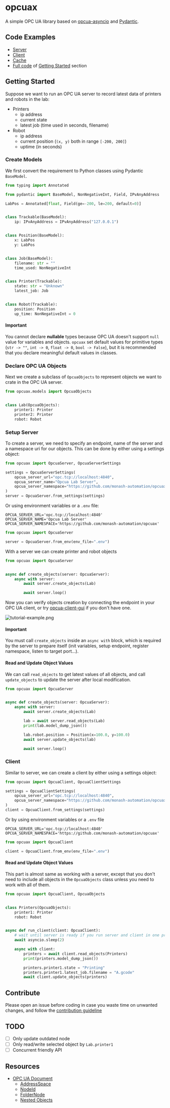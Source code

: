 # opcuax

A simple OPC UA library based on [opcua-asyncio](https://opcua-asyncio.readthedocs.io/en/latest/)
and [Pydantic](https://docs.pydantic.dev/latest/).

## Code Examples

* [Server](./examples/server.py)
* [Client](./examples/client.py)
* [Cache](./examples/redis_cache.py)
* [Full code](./examples/tutorial.py) of [Getting Started](#getting-started) section

## Getting Started

Suppose we want to run an OPC UA server to record latest data of printers and robots in the lab:

* Printers
    * ip address
    * current state
    * latest job (time used in seconds, filename)
* Robot
    * ip address
    * current position (`(x, y)` both in range `[-200, 200]`)
    * uptime (in seconds)

### Create Models

We first convert the requirement to Python classes using Pydantic `BaseModel`.

```python
from typing import Annotated

from pydantic import BaseModel, NonNegativeInt, Field, IPvAnyAddress

LabPos = Annotated[float, Field(ge=-200, le=200, default=0)]


class Trackable(BaseModel):
    ip: IPvAnyAddress = IPvAnyAddress("127.0.0.1")


class Position(BaseModel):
    x: LabPos
    y: LabPos


class Job(BaseModel):
    filename: str = ""
    time_used: NonNegativeInt


class Printer(Trackable):
    state: str = "Unknown"
    latest_job: Job


class Robot(Trackable):
    position: Position
    up_time: NonNegativeInt = 0
```

#### Important

You cannot declare **nullable** types because OPC UA doesn't support `null` value for variables and objects.
`opcuax` set default values for primitive types (`str -> ""`, `int -> 0`, `float -> 0`, `bool -> False`),
but it is recommended that you declare meaningful default values in classes.

### Declare OPC UA Objects

Next we create a subclass of `OpcuaObjects` to represent objects we want to crate in the OPC UA server.

```python
from opcuax.models import OpcuaObjects


class Lab(OpcuaObjects):
    printer1: Printer
    printer2: Printer
    robot: Robot
```

### Setup Server

To create a server, we need to specify an endpoint, name of the server and a namespace uri for our objects.
This can be done by either using a settings object:

```python
from opcuax import OpcuaServer, OpcuaServerSettings

settings = OpcuaServerSettings(
    opcua_server_url="opc.tcp://localhost:4840",
    opcua_server_name="Opcua Lab Server",
    opcua_server_namespace="https://github.com/monash-automation/opcuax",
)
server = OpcuaServer.from_settings(settings)
```

Or using environment variables or a `.env` file:

```.dotenv
OPCUA_SERVER_URL='opc.tcp://localhost:4840'
OPCUA_SERVER_NAME='Opcua Lab Server'
OPCUA_SERVER_NAMESPACE='https://github.com/monash-automation/opcuax'
```

```python
from opcuax import OpcuaServer

server = OpcuaServer.from_env(env_file=".env")
```

With a server we can create printer and robot objects

```python
from opcuax import OpcuaServer


async def create_objects(server: OpcuaServer):
    async with server:
        await server.create_objects(Lab)

        await server.loop()
```

Now you can verify objects creation by connecting the endpoint in your OPC UA client,
or try [opcua-client-gui](https://github.com/FreeOpcUa/opcua-client-gui) if you don't have one.

![tutorial-example.png](examples/tutorial_example.png)

#### Important

You must call `create_objects` inside an `async with` block, which is required by the
server to prepare itself (init variables, setup endpoint, register namespace, listen to target port...).

#### Read and Update Object Values

We can call `read_objects` to get latest values of all objects,
and call `update_objects` to update the server after local modification.

```python
from opcuax import OpcuaServer


async def create_objects(server: OpcuaServer):
    async with server:
        await server.create_objects(Lab)

        lab = await server.read_objects(Lab)
        print(lab.model_dump_json())

        lab.robot.position = Position(x=100.0, y=100.0)
        await server.update_objects(lab)

        await server.loop()
```

### Client

Similar to server, we can create a client by either using a settings object:

```python
from opcuax import OpcuaClient, OpcuaClientSettings

settings = OpcuaClientSettings(
    opcua_server_url="opc.tcp://localhost:4840",
    opcua_server_namespace="https://github.com/monash-automation/opcuax",
)
client = OpcuaClient.from_settings(settings)
```

Or by using environment variables or a `.env` file

```dotenv
OPCUA_SERVER_URL='opc.tcp://localhost:4840'
OPCUA_SERVER_NAMESPACE='https://github.com/monash-automation/opcuax'
```

```python
from opcuax import OpcuaClient

client = OpcuaClient.from_env(env_file=".env")
```

#### Read and Update Object Values

This part is almost same as working with a server, except that you don't need to
include all objects in the `OpcuaObjects` class unless you need to work with all of them.

```python
from opcuax import OpcuaClient, OpcuaObjects


class Printers(OpcuaObjects):
    printer1: Printer
    robot: Robot


async def run_client(client: OpcuaClient):
    # wait until server is ready if you run server and client in one program
    await asyncio.sleep(2)

    async with client:
        printers = await client.read_objects(Printers)
        print(printers.model_dump_json())

        printers.printer1.state = "Printing"
        printers.printer1.latest_job.filename = "A.gcode"
        await client.update_objects(printers)
```

## Contribute

Please open an issue before coding in case you waste time on unwanted changes,
and follow the [contribution guideline](./CONTRIBUTING.md)

## TODO

* [ ] Only update outdated node
* [ ] Only read/write selected object by `Lab.printer1`
* [ ] Concurrent friendly API

## Resources

* [OPC UA Document](https://reference.opcfoundation.org/)
    * [AddressSpace](https://reference.opcfoundation.org/Core/Part1/v105/docs/6.3.4)
    * [NodeId](https://reference.opcfoundation.org/DI/v104/docs/3.3.2.1)
    * [FolderNode](https://reference.opcfoundation.org/Core/Part3/v104/docs/5.5.3#_Ref131474245)
    * [Nested Objects](https://github.com/FreeOpcUa/opcua-asyncio/issues/185#issuecomment-627752985)
